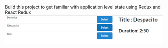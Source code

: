 Build this project to get familiar with application level state using Redux and React Redux
<img src="screenshot/snap.PNG" />
